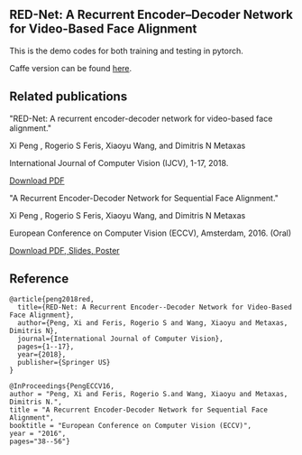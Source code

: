 ## RED-Net: A Recurrent Encoder–Decoder Network for Video-Based Face Alignment

This is the demo codes for both training and testing in pytorch.

Caffe version can be found [here](https://github.com/xipeng13/recurrent-face-alignment).

## Related publications
"RED-Net: A recurrent encoder-decoder network for video-based face alignment."

Xi Peng , Rogerio S Feris, Xiaoyu Wang, and Dimitris N Metaxas

International Journal of Computer Vision (IJCV), 1-17, 2018.

[Download PDF](https://drive.google.com/open?id=1fI-dn0yqS62zh-39Nf6kSUGUs6wlrfjr)



"A Recurrent Encoder-Decoder Network for Sequential Face Alignment."

Xi Peng , Rogerio S Feris, Xiaoyu Wang, and Dimitris N Metaxas

European Conference on Computer Vision (ECCV), Amsterdam, 2016. (Oral)

[Download PDF, ](https://drive.google.com/file/d/0B-FLp_bljv_1c2h1azVzaXdCSDg/view) 
[Slides, ](https://drive.google.com/open?id=0B-FLp_bljv_1OTVrMF9OM21IbW8) 
[Poster](https://drive.google.com/open?id=0B-FLp_bljv_1VHZkLTFMUGpqdEU)

## Reference
```
@article{peng2018red,
  title={RED-Net: A Recurrent Encoder--Decoder Network for Video-Based Face Alignment},
  author={Peng, Xi and Feris, Rogerio S and Wang, Xiaoyu and Metaxas, Dimitris N},
  journal={International Journal of Computer Vision},
  pages={1--17},
  year={2018},
  publisher={Springer US}
}
```

```
@InProceedings{PengECCV16,
author = "Peng, Xi and Feris, Rogerio S.and Wang, Xiaoyu and Metaxas, Dimitris N.",
title = "A Recurrent Encoder-Decoder Network for Sequential Face Alignment",
booktitle = "European Conference on Computer Vision (ECCV)",
year = "2016",
pages="38--56"}
```
